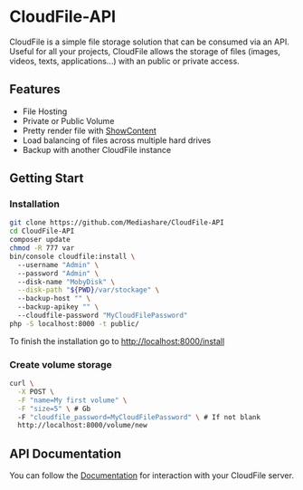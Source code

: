 # CloudFile-API
CloudFile is a simple file storage solution that can be consumed via an API. Useful for all your projects, CloudFile allows the storage of files (images, videos, texts, applications...) with an public or private access.
## Features
* File Hosting
* Private or Public Volume
* Pretty render file with [ShowContent](https://packagist.org/packages/mediashare/show-content)
* Load balancing of files across multiple hard drives
* Backup with another CloudFile instance

## Getting Start
### Installation
```bash
git clone https://github.com/Mediashare/CloudFile-API
cd CloudFile-API
composer update
chmod -R 777 var
bin/console cloudfile:install \ 
  --username "Admin" \ 
  --password "Admin" \ 
  --disk-name "MobyDisk" \
  --disk-path "${PWD}/var/stockage" \ 
  --backup-host "" \ 
  --backup-apikey "" \ 
  --cloudfile-password "MyCloudFilePassword"
php -S localhost:8000 -t public/
```
To finish the installation go to [http://localhost:8000/install](http://localhost:8000/install)

### Create volume storage
```bash
curl \
  -X POST \
  -F "name=My first volume" \
  -F "size=5" \ # Gb
  -F "cloudfile_password=MyCloudFilePassword" \ # If not blank 
  http://localhost:8000/volume/new
```
## API Documentation
You can follow the [Documentation](http://doc.cloudfile.tech) for interaction with your CloudFile server.
